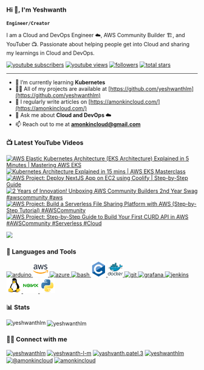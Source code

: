 ### Hi 👋, I'm Yeshwanth

**`Engineer/Creator`**

I am a Cloud and DevOps Engineer ☁️, AWS Community Builder 🏗️, and YouTuber 📺. Passionate about helping people get into Cloud and sharing my learnings in Cloud and DevOps.

   <p align="left">
      <a href="https://www.youtube.com/c/amonkincloud?sub_confirmation=1">
         <img alt="youtube subscribers" title="Subscribe to my YouTube channel" src="https://custom-icon-badges.demolab.com/youtube/channel/subscribers/UCwhERUcuzUCwr8x8mQ8zrcw?color=%23E05D44&label=SUBSCRIBE&logo=video&logoColor=white&style=for-the-badge&labelColor=CE4630"/></a> 
      <a href="https://www.youtube.com/c/amonkincloud">
         <img alt="youtube views" title="YouTube views" src="https://custom-icon-badges.demolab.com/youtube/channel/views/UCwhERUcuzUCwr8x8mQ8zrcw?color=%23E1AD0E&logo=eye&logoColor=white&style=for-the-badge&labelColor=C79600"/></a> 
      <a href="https://github.com/yeshwanthlm?tab=followers">
         <img alt="followers" title="Follow me on Github" src="https://custom-icon-badges.demolab.com/github/followers/yeshwanthlm?color=236ad3&labelColor=1155ba&style=for-the-badge&logo=person-add&label=Follow&logoColor=white"/></a>
      <a href="https://github.com/yeshwanthlm?tab=repositories&sort=stargazers">
         <img alt="total stars" title="Total stars on GitHub" src="https://custom-icon-badges.demolab.com/github/stars/yeshwanthlm?color=55960c&style=for-the-badge&labelColor=488207&logo=star"/></a>
   </p>

---

- 🌱 I’m currently learning **Kubernetes**
- 👨‍💻 All of my projects are available at [https://github.com/yeshwanthlm](https://github.com/yeshwanthlm)
- 📝 I regularly write articles on [https://amonkincloud.com/](https://amonkincloud.com/)
- 💬 Ask me about **Cloud and DevOps ☁️**
- 📫 Reach out to me at **amonkincloud@gmail.com**


### 📺 Latest YouTube Videos

<!-- BEGIN YOUTUBE-CARDS -->
[![AWS Elastic Kubernetes Architecture (EKS Architecture) Explained in 5 Minutes | Mastering AWS EKS](https://ytcards.demolab.com/?id=IEa4zz6sYnM&title=AWS+Elastic+Kubernetes+Architecture+%28EKS+Architecture%29+Explained+in+5+Minutes+%7C+Mastering+AWS+EKS&lang=en&timestamp=1722601812&background_color=%230d1117&title_color=%23ffffff&stats_color=%23dedede&max_title_lines=1&width=250&border_radius=5 "AWS Elastic Kubernetes Architecture (EKS Architecture) Explained in 5 Minutes | Mastering AWS EKS")](https://www.youtube.com/watch?v=IEa4zz6sYnM)
[![Kubernetes Architecture Explained in 15 mins | AWS EKS Masterclass](https://ytcards.demolab.com/?id=u558A6zCHqk&title=Kubernetes+Architecture+Explained+in+15+mins+%7C+AWS+EKS+Masterclass&lang=en&timestamp=1722515445&background_color=%230d1117&title_color=%23ffffff&stats_color=%23dedede&max_title_lines=1&width=250&border_radius=5 "Kubernetes Architecture Explained in 15 mins | AWS EKS Masterclass")](https://www.youtube.com/watch?v=u558A6zCHqk)
[![AWS Project: Deploy NextJS App on EC2 using Coolify | Step-by-Step Guide](https://ytcards.demolab.com/?id=fdNSIXvy4gs&title=AWS+Project%3A+Deploy+NextJS+App+on+EC2+using+Coolify+%7C+Step-by-Step+Guide&lang=en&timestamp=1722342606&background_color=%230d1117&title_color=%23ffffff&stats_color=%23dedede&max_title_lines=1&width=250&border_radius=5 "AWS Project: Deploy NextJS App on EC2 using Coolify | Step-by-Step Guide")](https://www.youtube.com/watch?v=fdNSIXvy4gs)
[![2 Years of Innovation! Unboxing AWS Community Builders 2nd Year Swag #awscommunity #aws](https://ytcards.demolab.com/?id=DtKOVUxb8nw&title=2+Years+of+Innovation%21+Unboxing+AWS+Community+Builders+2nd+Year+Swag+%23awscommunity+%23aws&lang=en&timestamp=1722256207&background_color=%230d1117&title_color=%23ffffff&stats_color=%23dedede&max_title_lines=1&width=250&border_radius=5 "2 Years of Innovation! Unboxing AWS Community Builders 2nd Year Swag #awscommunity #aws")](https://www.youtube.com/watch?v=DtKOVUxb8nw)
[![AWS Project: Build a Serverless File Sharing Platform with AWS (Step-by-Step Tutorial) #AWSCommunity](https://ytcards.demolab.com/?id=TkEubrv8gA0&title=AWS+Project%3A+Build+a+Serverless+File+Sharing+Platform+with+AWS+%28Step-by-Step+Tutorial%29+%23AWSCommunity&lang=en&timestamp=1721737806&background_color=%230d1117&title_color=%23ffffff&stats_color=%23dedede&max_title_lines=1&width=250&border_radius=5 "AWS Project: Build a Serverless File Sharing Platform with AWS (Step-by-Step Tutorial) #AWSCommunity")](https://www.youtube.com/watch?v=TkEubrv8gA0)
[![AWS Project: Step-by-Step Guide to Build Your First CURD API in AWS #AWSCommunity #Serverless #Cloud](https://ytcards.demolab.com/?id=mVMfsOYlCuA&title=AWS+Project%3A+Step-by-Step+Guide+to+Build+Your+First+CURD+API+in+AWS+%23AWSCommunity+%23Serverless+%23Cloud&lang=en&timestamp=1721133007&background_color=%230d1117&title_color=%23ffffff&stats_color=%23dedede&max_title_lines=1&width=250&border_radius=5 "AWS Project: Step-by-Step Guide to Build Your First CURD API in AWS #AWSCommunity #Serverless #Cloud")](https://www.youtube.com/watch?v=mVMfsOYlCuA)
<!-- END YOUTUBE-CARDS -->

[<img src="https://custom-icon-badges.demolab.com/badge/-Subscribe%20For%20More-red?style=for-the-badge&logo=video&logoColor=white"/>](https://www.youtube.com/c/amonkincloud?sub_confirmation=1)

### 🧰 Languages and Tools

<p align="left"> <a href="https://www.arduino.cc/" target="_blank" rel="noreferrer"> <img src="https://cdn.worldvectorlogo.com/logos/arduino-1.svg" alt="arduino" width="40" height="40"/> </a> <a href="https://aws.amazon.com" target="_blank" rel="noreferrer"> <img src="https://raw.githubusercontent.com/devicons/devicon/master/icons/amazonwebservices/amazonwebservices-original-wordmark.svg" alt="aws" width="40" height="40"/> </a> <a href="https://azure.microsoft.com/en-in/" target="_blank" rel="noreferrer"> <img src="https://www.vectorlogo.zone/logos/microsoft_azure/microsoft_azure-icon.svg" alt="azure" width="40" height="40"/> </a> <a href="https://www.gnu.org/software/bash/" target="_blank" rel="noreferrer"> <img src="https://www.vectorlogo.zone/logos/gnu_bash/gnu_bash-icon.svg" alt="bash" width="40" height="40"/> </a> <a href="https://www.cprogramming.com/" target="_blank" rel="noreferrer"> <img src="https://raw.githubusercontent.com/devicons/devicon/master/icons/c/c-original.svg" alt="c" width="40" height="40"/> </a> <a href="https://www.docker.com/" target="_blank" rel="noreferrer"> <img src="https://raw.githubusercontent.com/devicons/devicon/master/icons/docker/docker-original-wordmark.svg" alt="docker" width="40" height="40"/> </a> <a href="https://git-scm.com/" target="_blank" rel="noreferrer"> <img src="https://www.vectorlogo.zone/logos/git-scm/git-scm-icon.svg" alt="git" width="40" height="40"/> </a> <a href="https://grafana.com" target="_blank" rel="noreferrer"> <img src="https://www.vectorlogo.zone/logos/grafana/grafana-icon.svg" alt="grafana" width="40" height="40"/> </a> <a href="https://www.jenkins.io" target="_blank" rel="noreferrer"> <img src="https://www.vectorlogo.zone/logos/jenkins/jenkins-icon.svg" alt="jenkins" width="40" height="40"/> </a> <a href="https://www.linux.org/" target="_blank" rel="noreferrer"> <img src="https://raw.githubusercontent.com/devicons/devicon/master/icons/linux/linux-original.svg" alt="linux" width="40" height="40"/> </a> <a href="https://www.nginx.com" target="_blank" rel="noreferrer"> <img src="https://raw.githubusercontent.com/devicons/devicon/master/icons/nginx/nginx-original.svg" alt="nginx" width="40" height="40"/> </a> <a href="https://www.python.org" target="_blank" rel="noreferrer"> <img src="https://raw.githubusercontent.com/devicons/devicon/master/icons/python/python-original.svg" alt="python" width="40" height="40"/> </a> </p>

### 📊 Stats
<p><img align="left" src="https://github-readme-stats.vercel.app/api/top-langs?username=yeshwanthlm&show_icons=true&locale=en&layout=compact" alt="yeshwanthlm" /></p>

<p>&nbsp;<img align="center" src="https://github-readme-stats.vercel.app/api?username=yeshwanthlm&show_icons=true&locale=en" alt="yeshwanthlm" /></p>

### 🏄‍♂️ Connect with me
   <p align="left">
   <a href="https://dev.to/yeshwanthlm" target="blank"><img align="center" src="https://raw.githubusercontent.com/rahuldkjain/github-profile-readme-generator/master/src/images/icons/Social/devto.svg" alt="yeshwanthlm" height="30" width="40" /></a>
   <a href="https://linkedin.com/in/yeshwanth-l-m" target="blank"><img align="center" src="https://raw.githubusercontent.com/rahuldkjain/github-profile-readme-generator/master/src/images/icons/Social/linked-in-alt.svg" alt="yeshwanth-l-m" height="30" width="40" /></a>
   <a href="https://fb.com/yashvanth.patel.3" target="blank"><img align="center" src="https://raw.githubusercontent.com/rahuldkjain/github-profile-readme-generator/master/src/images/icons/Social/facebook.svg" alt="yashvanth.patel.3" height="30" width="40" /></a>
   <a href="https://instagram.com/yeshwanthlm" target="blank"><img align="center" src="https://raw.githubusercontent.com/rahuldkjain/github-profile-readme-generator/master/src/images/icons/Social/instagram.svg" alt="yeshwanthlm" height="30" width="40" /></a>
   <a href="https://hashnode.com/@amonkincloud" target="blank"><img align="center" src="https://raw.githubusercontent.com/rahuldkjain/github-profile-readme-generator/master/src/images/icons/Social/hashnode.svg" alt="@amonkincloud" height="30" width="40" /></a>
   <a href="https://www.youtube.com/c/amonkincloud" target="blank"><img align="center" src="https://raw.githubusercontent.com/rahuldkjain/github-profile-readme-generator/master/src/images/icons/Social/youtube.svg" alt="amonkincloud" height="30" width="40" /></a>
   </p>
